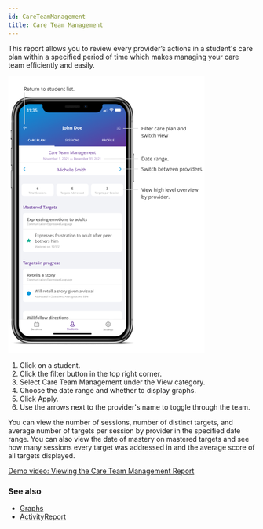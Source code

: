 ```yaml
---
id: CareTeamManagement
title: Care Team Management
---
```

This report allows you to review every provider’s actions in a student's care plan within a specified period of time which makes managing your care team efficiently and easily.   

<img src="/img/CareTeamManagement.png" width="400" />

1. Click on a student.
2. Click the filter button in the top right corner.
3. Select Care Team Management under the View category. 
4. Choose the date range and whether to display graphs. 
5. Click Apply. 
6. Use the arrows next to the provider's name to toggle through the team. 

You can view the number of sessions, number of distinct targets, and average number of targets per session by provider in the specified date range. You can also view the date of mastery on mastered targets and see how many sessions every target was addressed in and the average score of all targets displayed. 

[Demo video: Viewing the Care Team Management Report](https://youtu.be/F_qO3Jz5LI8 "Title")

### See also
- [Graphs](Reports/Graphs.md)
- [ActivityReport](Reports/ActivityReport.md)